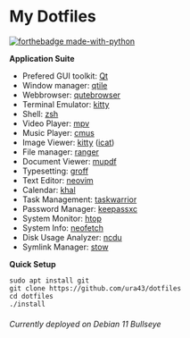 # My Dotfiles

[![forthebadge made-with-python](http://forthebadge.com/images/badges/made-with-python.svg)](https://www.python.org/)

**Application Suite**
* Prefered GUI toolkit: [Qt](https://www.qt.io)
* Window manager: [qtile](https://github.com/qtile/qtile)
* Webbrowser: [qutebrowser](https://github.com/qutebrowser/qutebrowser)
* Terminal Emulator: [kitty](https://github.com/kovidgoyal/kitty)
* Shell: [zsh](https://github.com/zsh-users/zsh)
* Video Player: [mpv](https://github.com/mpv-player/mpv)
* Music Player: [cmus](https://github.com/cmus/cmus)
* Image Viewer: [kitty](https://github.com/kovidgoyal/kitty) ([icat](https://sw.kovidgoyal.net/kitty/kittens/icat/))
* File manager: [ranger](https://github.com/ranger/ranger)
* Document Viewer: [mupdf](https://github.com/ArtifexSoftware/mupdf)
* Typesetting: [groff](https://www.gnu.org/software/groff)
* Text Editor: [neovim](https://github.com/neovim/neovim)
* Calendar: [khal](https://github.com/pimutils/khal)
* Task Management: [taskwarrior](https://github.com/GothenburgBitFactory/taskwarrior)
* Password Manager: [keepassxc](https://github.com/keepassxreboot/keepassxc)
* System Monitor: [htop](https://github.com/htop-dev/htop)
* System Info: [neofetch](https://github.com/dylanaraps/neofetch)
* Disk Usage Analyzer: [ncdu](https://dev.yorhel.nl/ncdu)
* Symlink Manager: [stow](https://www.gnu.org/software/stow)

**Quick Setup**

    sudo apt install git
    git clone https://github.com/ura43/dotfiles
    cd dotfiles
    ./install

###### Currently deployed on Debian 11 Bullseye
